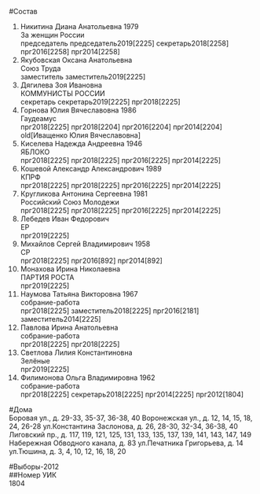 #Состав  
1. Никитина Диана Анатольевна 1979  
    За женщин России  
    председатель председатель2019[2225] секретарь2018[2258] прг2016[2258] прг2014[2258]  
2. Якубовская Оксана Анатольевна  
    Союз Труда  
    заместитель заместитель2019[2225]  
3. Дягилева Зоя Ивановна  
    КОММУНИСТЫ РОССИИ  
    секретарь секретарь2019[2225] прг2018[2225]  
4. Горнова Юлия Вячеславовна 1986  
    Гаудеамус  
    прг2018[2225] прг2018[2204] прг2016[2204] прг2014[2204] old[Иващенко Юлия Вячеславовна]  
5. Киселева Надежда Андреевна 1946  
    ЯБЛОКО  
    прг2018[2225] прг2018[2225] прг2016[2225] прг2014[2225]  
6. Кошевой Александр Александрович 1989  
    КПРФ  
    прг2018[2225] прг2018[2225] прг2016[2225] прг2014[2225]  
7. Кругликова Антонина Сергеевна 1981  
    Российский Союз Молодежи  
    прг2018[2225] прг2018[2225] прг2016[2225] прг2014[2225]  
8. Лебедев Иван Федорович  
    ЕР  
    прг2019[2225]  
9. Михайлов Сергей Владимирович 1958  
    СР  
    прг2018[2225] прг2016[892] прг2014[892]  
10. Монахова Ирина Николаевна  
    ПАРТИЯ РОСТА  
    прг2019[2225]  
11. Наумова Татьяна Викторовна 1967  
    собрание-работа  
    прг2018[2225] заместитель2018[2225] прг2016[2181] заместитель2014[2225]  
12. Павлова Ирина Анатольевна  
    собрание-работа  
    прг2018[2225] прг2018[2225]  
13. Светлова Лилия Константиновна  
    Зелёные  
    прг2019[2225]  
14. Филимонова Ольга Владимировна 1962  
    собрание-работа  
    прг2018[2225] секретарь2018[2225] прг2014[2225] прг2012[1804]  
  
#Дома  
Боровая ул., д. 29-33, 35-37, 36-38, 40 Воронежская ул., д. 12, 14, 15, 18, 24, 26-28 ул.Константина Заслонова, д. 26, 28-30, 32-34, 36-38, 40 Лиговский пр., д. 117, 119, 121, 125, 131, 133, 135, 137, 139, 141, 143, 147, 149 Набережная Обводного канала, д. 83 ул.Печатника Григорьева, д. 14 ул.Тюшина, д. 3, 4, 10, 12, 16, 18, 20  
  
#Выборы-2012  
##Номер УИК  
1804  
